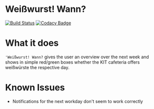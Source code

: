 # Weißwurst! Wann?
[![Build Status](https://travis-ci.com/SeineEloquenz/weisswurst-wann.svg?branch=master)](https://travis-ci.com/SeineEloquenz/weisswurst-wann)
[![Codacy Badge](https://api.codacy.com/project/badge/Grade/f918fa68671c46cda02a7c688b463ed6)](https://www.codacy.com/app/alexander-linder/weisswurst-wann?utm_source=github.com&amp;utm_medium=referral&amp;utm_content=SeineEloquenz/weisswurst-wann&amp;utm_campaign=Badge_Grade)

# What it does
``'Weißwurst! Wann?`` gives the user an overview over the next week and shows in simple red/green boxes whether the KIT cafeteria offers weißwürste the respective day.
# Known Issues
* Notifications for the next workday don't seem to work correctly
